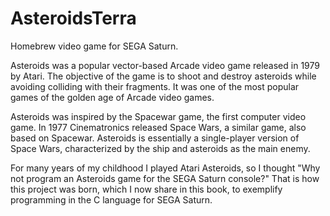 # AsteroidsTerra
Homebrew video game for SEGA Saturn.

Asteroids was a popular vector-based Arcade video game released in 1979 by Atari. The objective of the game is to shoot and destroy asteroids while avoiding colliding with their fragments. It was one of the most popular games of the golden age of Arcade video games.

Asteroids was inspired by the Spacewar game, the first computer video game. In 1977 Cinematronics released Space Wars, a similar game, also based on Spacewar. Asteroids is essentially a single-player version of Space Wars, characterized by the ship and asteroids as the main enemy.

For many years of my childhood I played Atari Asteroids, so I thought "Why not program an Asteroids game for the SEGA Saturn console?" That is how this project was born, which I now share in this book, to exemplify programming in the C language for SEGA Saturn.
